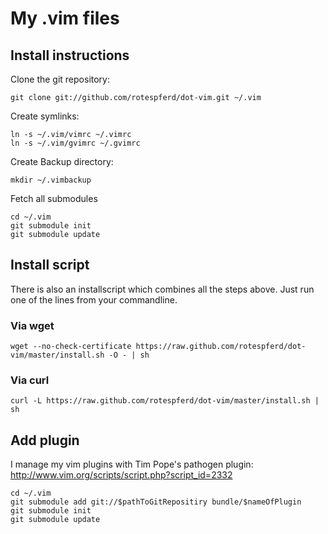 # My .vim files

## Install instructions

Clone the git repository:

    git clone git://github.com/rotespferd/dot-vim.git ~/.vim

Create symlinks:

    ln -s ~/.vim/vimrc ~/.vimrc
    ln -s ~/.vim/gvimrc ~/.gvimrc

Create Backup directory:

    mkdir ~/.vimbackup

Fetch all submodules

    cd ~/.vim
    git submodule init
    git submodule update

## Install script

There is also an installscript which combines all the steps above. Just run one of the lines from your commandline.

### Via wget

    wget --no-check-certificate https://raw.github.com/rotespferd/dot-vim/master/install.sh -O - | sh

### Via curl

    curl -L https://raw.github.com/rotespferd/dot-vim/master/install.sh | sh

## Add plugin

I manage my vim plugins with Tim Pope's pathogen plugin: http://www.vim.org/scripts/script.php?script_id=2332

    cd ~/.vim
    git submodule add git://$pathToGitRepositiry bundle/$nameOfPlugin
    git submodule init
    git submodule update
